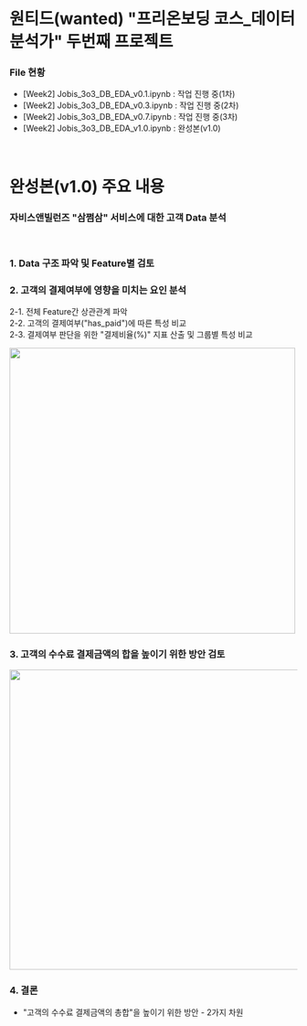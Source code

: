 # 원티드(wanted) "프리온보딩 코스_데이터 분석가" 두번째 프로젝트

### File 현황

- [Week2] Jobis_3o3_DB_EDA_v0.1.ipynb : 작업 진행 중(1차)
- [Week2] Jobis_3o3_DB_EDA_v0.3.ipynb : 작업 진행 중(2차)
- [Week2] Jobis_3o3_DB_EDA_v0.7.ipynb : 작업 진행 중(3차)
- [Week2] Jobis_3o3_DB_EDA_v1.0.ipynb : 완성본(v1.0)

<br/>

# 완성본(v1.0) 주요 내용

### 자비스앤빌런즈 "삼쩜삼" 서비스에 대한 고객 Data 분석

<br/>

### 1. Data 구조 파악 및 Feature별 검토

### 2. 고객의 결제여부에 영향을 미치는 요인 분석

2-1. 전체 Feature간 상관관계 파악<br/>
2-2. 고객의 결제여부("has_paid")에 따른 특성 비교<br/>
2-3. 결제여부 판단을 위한 "결제비율(%)" 지표 산출 및 그룹별 특성 비교<br/>

<img src="https://user-images.githubusercontent.com/76440511/130347734-d2bc55a7-f7b2-493c-9d78-69ad4b3947b3.png" width="500">

### 3. 고객의 수수료 결제금액의 합을 높이기 위한 방안 검토

<img src="https://user-images.githubusercontent.com/76440511/130347993-0465231c-14e4-42a7-8809-b40d8c12c4ad.png" width="525">

### 4. 결론
- "고객의 수수료 결제금액의 총합"을 높이기 위한 방안 - 2가지 차원
